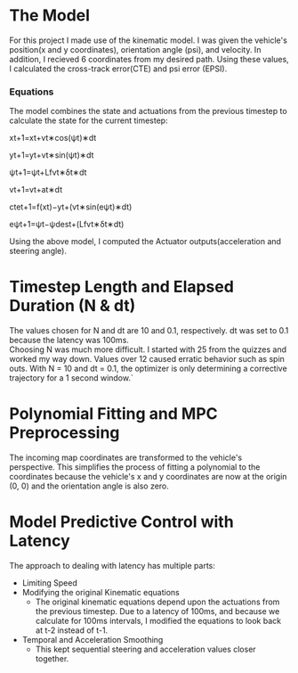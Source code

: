 # The Model
For this project I made use of the kinematic model.
I was given the vehicle's position(x and y coordinates), orientation angle (psi), and velocity.
In addition, I recieved 6 coordinates from my desired path.
Using these values, I calculated the cross-track error(CTE) and psi error (EPSI). 

### Equations
The model combines the state and actuations from the previous timestep to calculate the state for the current timestep:	

x​t+1​​=x​t​​+v​t​​∗cos(ψ​t​​)∗dt

y​t+1​​=y​t​​+v​t​​∗sin(ψ​t​​)∗dt

ψ​t+1​​=ψ​t​​+​L​f​​​​v​t​​​​∗δ​t​​∗dt

v​t+1​​=v​t​​+a​t​​∗dt

cte​t+1​​=f(x​t​​)−y​t​​+(v​t​​∗sin(eψ​t​​)∗dt)

eψ​t+1​​=ψ​t​​−ψdes​t​​+(​L​f​​​​v​t​​​​∗δ​t​​∗dt)

Using the above model, I computed the Actuator outputs(acceleration and steering angle). 

# Timestep Length and Elapsed Duration (N & dt)
The values chosen for N and dt are 10 and 0.1, respectively.
dt was set to 0.1 because the latency was 100ms.  
Choosing N was much more difficult. 
I started with 25 from the quizzes and worked my way down.
Values over 12 caused erratic behavior such as spin outs.
With N = 10 and dt = 0.1, the optimizer is only determining a corrective trajectory for a 1 second window.`

# Polynomial Fitting and MPC Preprocessing
The incoming map coordinates are transformed to the vehicle's perspective. 
This simplifies the process of fitting a polynomial to the coordinates because the vehicle's x and y coordinates are now at the origin (0, 0) and the orientation angle is also zero.

# Model Predictive Control with Latency
The approach to dealing with latency has multiple parts:
* Limiting Speed
* Modifying the original Kinematic equations
  * The original kinematic equations depend upon the actuations from the previous timestep. 
  Due to a latency of 100ms, and because we calculate for 100ms intervals, I modified the equations to look back at t-2 instead of t-1.
* Temporal and Acceleration Smoothing
  * This kept sequential steering and acceleration values closer together. 